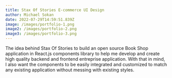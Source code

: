 ```yaml
---
title: Stax Of Stories E-commerce UI Design
author: Michael Sokan
date: 2022-07-29T14:59:51.839Z
image: /images/portfolio-1.png
image2: /images/portfolio-2.png
image3: /images/portfolio-3.png
---
```

The idea behind Stax Of Stories to build an open source Book Shop application in React.js components library to help me develop and create high quality backend and frontend entreprise application. With that in mind, I also want the components to be easily integrated and customized to match any existing application without messing with existing styles.
